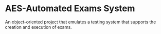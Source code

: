 # AES-Automated Exams System
An object-oriented project that emulates a testing system that supports the creation and execution of exams. 
